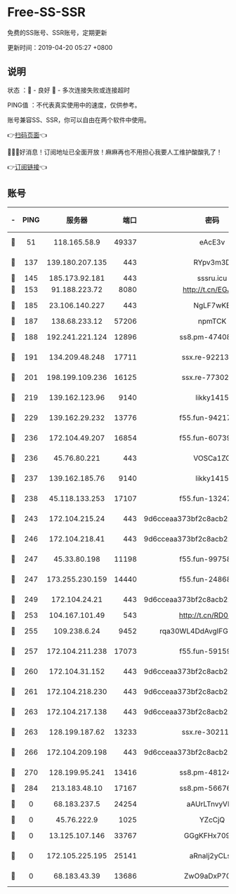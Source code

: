 # Free-SS-SSR

免费的SS账号、SSR账号，定期更新

更新时间：2019-04-20 05:27 +0800

## 说明

状态     ：🙂 - 良好 🙁 - 多次连接失败或连接超时

PING值   ：不代表真实使用中的速度，仅供参考。

账号兼容SS、SSR，你可以自由在两个软件中使用。

👉[扫码页面](https://liesauer.github.io/Free-SS-SSR/)👈

🎉🎉🎉好消息！订阅地址已全面开放！麻麻再也不用担心我要人工维护酸酸乳了！

👉[订阅链接](https://www.liesauer.net/yogurt/subscribe?ACCESS_TOKEN=DAYxR3mMaZAsaqUb)👈

## 账号

|-|PING|服务器|端口|密码|加密方式|区域|
|:----:|:----:|:-----:|-----:|:----:|:----:|:----:|
|🙂|51|118.165.58.9|49337|eAcE3v|chacha20-ietf|TW|
|🙂|137|139.180.207.135|443|RYpv3m3D|aes-256-cfb|JP|
|🙂|145|185.173.92.181|443|sssru.icu|rc4-md5|RU|
|🙂|153|91.188.223.72|8080|http://t.cn/EGJIyrl|rc4-md5|RU|
|🙂|185|23.106.140.227|443|NgLF7wKB|aes-256-cfb|US|
|🙂|187|138.68.233.12|57206|npmTCK|rc4-md5|US|
|🙂|188|192.241.221.124|12896|ss8.pm-47408858|aes-256-cfb|US|
|🙂|191|134.209.48.248|17711|ssx.re-92213329|aes-256-cfb|US|
|🙂|201|198.199.109.236|16125|ssx.re-77302888|aes-256-cfb|US|
|🙂|219|139.162.123.96|9140|likky1415|aes-256-cfb|JP|
|🙂|229|139.162.29.232|13776|f55.fun-94217781|aes-256-cfb|SG|
|🙂|236|172.104.49.207|16854|f55.fun-60739916|aes-256-cfb|SG|
|🙂|236|45.76.80.221|443|VOSCa1ZG|aes-256-cfb|DE|
|🙂|237|139.162.185.76|9140|likky1415|aes-256-cfb|DE|
|🙂|238|45.118.133.253|17107|f55.fun-13247213|aes-256-cfb|SG|
|🙂|243|172.104.215.24|443|9d6cceaa373bf2c8acb22e60b6a58be6|aes-256-cfb|US|
|🙂|246|172.104.218.41|443|9d6cceaa373bf2c8acb22e60b6a58be6|aes-256-cfb|US|
|🙂|247|45.33.80.198|11198|f55.fun-99758041|aes-256-cfb|US|
|🙂|247|173.255.230.159|14440|f55.fun-24868708|aes-256-cfb|US|
|🙂|249|172.104.24.21|443|9d6cceaa373bf2c8acb22e60b6a58be6|aes-256-cfb|US|
|🙂|253|104.167.101.49|543|http://t.cn/RD0D7sx|rc4-md5|CA|
|🙂|255|109.238.6.24|9452|rqa30WL4DdAvgIFG6Fs3znzTa|aes-256-cfb|FR|
|🙂|257|172.104.211.238|17073|f55.fun-59159487|aes-256-cfb|US|
|🙂|260|172.104.31.152|443|9d6cceaa373bf2c8acb22e60b6a58be6|aes-256-cfb|US|
|🙂|261|172.104.218.230|443|9d6cceaa373bf2c8acb22e60b6a58be6|aes-256-cfb|US|
|🙂|263|172.104.217.138|443|9d6cceaa373bf2c8acb22e60b6a58be6|aes-256-cfb|US|
|🙂|263|128.199.187.62|13233|ssx.re-30211440|aes-256-cfb|SG|
|🙂|266|172.104.209.198|443|9d6cceaa373bf2c8acb22e60b6a58be6|aes-256-cfb|US|
|🙂|270|128.199.95.241|13416|ss8.pm-48124298|aes-256-cfb|SG|
|🙂|284|213.183.48.10|17167|ss8.pm-56676515|rc4-md5|RU|
|🙁|0|68.183.237.5|24254|aAUrLTnvyVLm|aes-256-cfb|SG|
|🙁|0|45.76.222.9|1025|YZcCjQ|rc4-md5|JP|
|🙁|0|13.125.107.146|33767|GGgKFHx709OX|aes-256-cfb|KR|
|🙁|0|172.105.225.195|25141|aRnaIj2yCLsa|aes-256-cfb|JP|
|🙁|0|68.183.43.39|13686|ZwO9aDxP70CZ|aes-256-cfb|GB|
